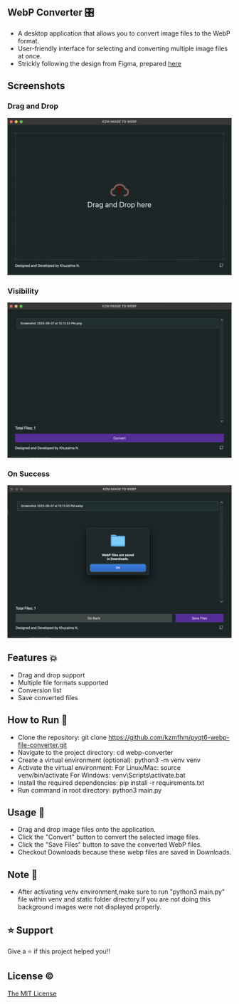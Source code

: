 ## WebP Converter 🎛️

- A desktop application that allows you to convert image files to the WebP format.
- User-friendly interface for selecting and converting multiple image files at once. 
- Strickly following the design from Figma, prepared [here](https://www.figma.com/file/HnLPap7IYzPJAhKSRwNFyE/Convert-to-WebP?type=design&node-id=0-1&t=LnXqhTRKqZVdM4mT-0)


## Screenshots

### Drag and Drop
![1_main](images/README/1_main.png)

### Visibility
![2_files](images/README/2_files.png)

### On Success 
![3_on_success](images/README/3_on_success.png)

## Features 💥

- Drag and drop support
- Multiple file formats supported
- Conversion list
- Save converted files

## How to Run 🚀

- Clone the repository: git clone https://github.com/kzmfhm/pyqt6-webp-file-converter.git
- Navigate to the project directory: cd webp-converter
- Create a virtual environment (optional): python3 -m venv venv
- Activate the virtual environment:
        For Linux/Mac: source venv/bin/activate
        For Windows: venv\Scripts\activate.bat
- Install the required dependencies: pip install -r requirements.txt
- Run command in root directory: python3 main.py
 
## Usage 📃

- Drag and drop image files onto the application.
- Click the "Convert" button to convert the selected image files.
- Click the "Save Files" button to save the converted WebP files.
- Checkout Downloads because these webp files are saved in Downloads.

## Note 📃

- After activating venv environment,make sure to run "python3 main.py" file within venv and static folder directory.If you are not doing this background images were not displayed properly.

## ⭐️ Support

Give a ⭐️ if this project helped you!!

## License ©

[The MIT License](LICENSE)